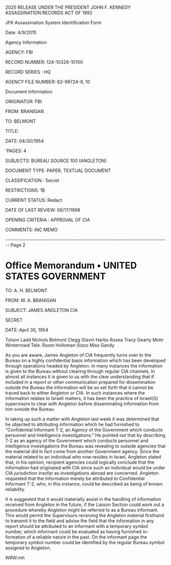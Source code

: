 2025 RELEASE UNDER THE PRESIDENT JOHN F. KENNEDY ASSASSINATION RECORDS ACT OF 1992

JFK Assassination System
Identification Form

Date: 4/9/2015

Agency Information

AGENCY: FBI

RECORD NUMBER: 124-10326-10100

RECORD SERIES : HQ

AGENCY FILE NUMBER: 62-99724-9, 10

Document Information

ORIGINATOR: FBI

FROM: BRANIGAN

TO: BELMONT

TITLE:

DATE: 04/30/1954

'PAGES: 4

SUBJECTS: BUREAU SOURCE 100 (ANGLETON)

DOCUMENT TYPE: PAPER, TEXTUAL DOCUMENT

CLASSIFICATION : Secret

RESTRICTIONS: 1B

CURRENT STATUS: Redact

DATE OF LAST REVIEW: 08/17/1998

OPENING CRITERIA : APPROVAL OF CIA

COMMENTS: INC MEMO


-------------------------------------------------------------------------------- Page 2

# Office Memorandum • UNITED STATES GOVERNMENT

TO: A. H. BELMONT

FROM: W. A. BRANIGAN

SUBJECT: JAMES ANGLETON
CIA

SECRET

DATE: April 30, 1954

Tolson
Ladd
Nichols
Belmont
Clegg
Glavin
Harbo
Rosea
Tracy
Gearty
Mohr
Winterrowd
Tele. Room
Holloman
Sizoo
Miss Gandy

As you are aware, James Angleton of CIA frequently turns over to the Bureau on a highly confidential basis information which has been developed through operations headed by Angleton. In many instances the information is given to the Bureau without clearing through regular CIA channels. In almost all instances it is given to us with the clear understanding that if included in a report or other communication prepared for dissemination outside the Bureau the information will be so set forth that it cannot be traced back to either Angleton or CIA. In such instances where the information relates to Israeli matters, it has been the practice of Israeli(S) supervisors to clear with Angleton before disseminating information from him outside the Bureau.

In taking up such a matter with Angleton last week it was determined that he objected to attributing information which he had furnished to "Confidential Informant T-2, an Agency of the Government which conducts personnel and intelligence investigations." He pointed out that by describing T-2 as an agency of the Government which conducts personnel and intelligence investigations the Bureau was revealing to outside agencies that the material did in fact come from another Government agency. Since the material related to an individual who now resides in Israel, Angleton stated that, in his opinion, recipient agencies could logically conclude that the information had originated with CIA since such an individual would be under CIA jurisdiction insofar as investigations abroad are concerned. Angleton requested that the information merely be attributed to Confidential Informant T-2, who, in this instance, could be described as being of known reliability.

It is suggested that it would materially assist in the handling of information received from Angleton in the future, if the Liaison Section could work out a procedure whereby Angleton might be referred to as a Bureau informant. This would permit the Supervisors receiving the Angleton material firsthand to transmit it to the field and advise the field that the information in any report should be attributed to an informant with a temporary symbol number, which informant could be evaluated as having furnished in- formation of a reliable nature in the past. On the informant page the temporary symbol number could be identified by the regular Bureau symbol assigned to Angleton.

WRW:mh
